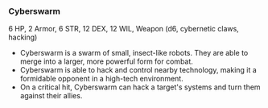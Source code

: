 ### Cyberswarm

6 HP, 2 Armor, 6 STR, 12 DEX, 12 WIL, Weapon (d6, cybernetic claws, hacking)

- Cyberswarm is a swarm of small, insect-like robots. They are able to merge into a larger, more powerful form for combat.
- Cyberswarm is able to hack and control nearby technology, making it a formidable opponent in a high-tech environment.
- On a critical hit, Cyberswarm can hack a target's systems and turn them against their allies.

